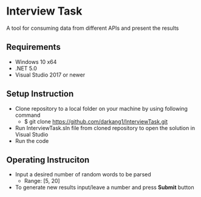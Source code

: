 # Interview Task
A tool for consuming data from different APIs and present the results

## Requirements
- Windows 10 x64
- .NET 5.0
- Visual Studio 2017 or newer

## Setup Instruction
- Clone repository to a local folder on your machine by using following command
  - $ git clone https://github.com/darkang1/InterviewTask.git
- Run  InterviewTask.sln file from cloned repository to open the solution in Visual Studio
- Run the code

## Operating Instruciton
- Input a desired number of random words to be parsed 
  - Range: [5, 20]
- To generate new results input/leave a number and press **Submit** button
